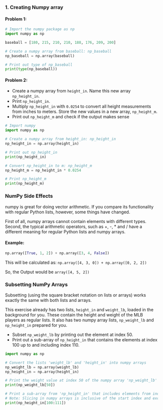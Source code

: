 ### 1. Creating Numpy array
#### Problem 1:
```python
# Import the numpy package as np
import numpy as np

baseball = [180, 215, 210, 210, 188, 176, 209, 200]

# Create a numpy array from baseball: np_baseball
np_baseball = np.array(baseball)

# Print out type of np_baseball
print(type(np_baseball))
```
#### Problem 2:
- Create a numpy array from `height_in`. Name this new array `np_height_in`.
- Print `np_height_in`.
- Multiply `np_height_in` with `0.0254` to convert all height measurements from inches to meters. Store the new values in a new array, `np_height_m`.
- Print out `np_height_m` and check if the output makes sense
```python
# Import numpy
import numpy as np

# Create a numpy array from height_in: np_height_in
np_height_in = np.array(height_in)

# Print out np_height_in
print(np_height_in)

# Convert np_height_in to m: np_height_m
np_height_m = np_height_in * 0.0254

# Print np_height_m
print(np_height_m)
```
### NumPy Side Effects
numpy is great for doing vector arithmetic. If you compare its functionality with regular Python lists, however, some things have changed.

First of all, numpy arrays cannot contain elements with different types. Second, the typical arithmetic operators, such as +, -, * and / have a different meaning for regular Python lists and numpy arrays.
#### Example:
```python
np.array([True, 1, 2]) + np.array([3, 4, False])
```
This will be calculated as:
`np.array([4, 3, 0]) + np.array([0, 2, 2])`

So, the Output would be 
`array([4, 5, 2])`

### Subsetting NumPy Arrays
Subsetting (using the square bracket notation on lists or arrays) works exactly the same with both lists and arrays.

This exercise already has two lists, `height_in` and `weight_lb`, loaded in the background for you. These contain the height and weight of the MLB players as regular lists. It also has two numpy array lists, `np_weight_lb` and `np_height_in` prepared for you.

- Subset `np_weight_lb` by printing out the element at index 50.
- Print out a sub-array of `np_height_in` that contains the elements at index 100 up to and including index 110.

```python
import numpy as np

# Convert the lists 'weight_lb' and 'height_in' into numpy arrays
np_weight_lb = np.array(weight_lb)
np_height_in = np.array(height_in)

# Print the weight value at index 50 of the numpy array 'np_weight_lb'
print(np_weight_lb[50])

# Print a sub-array from 'np_height_in' that includes elements from index 100 up to and including index 110
# Note: Slicing in numpy arrays is inclusive of the start index and exclusive of the end index, so use 111 to include index 110
print(np_height_in[100:111])
```
